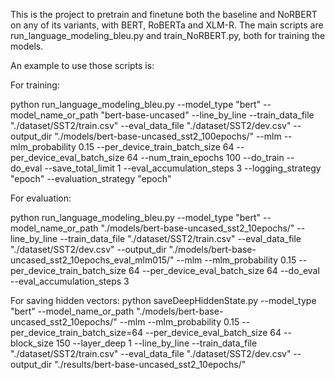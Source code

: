 This is the project to pretrain and finetune both the baseline and NoRBERT on any of its variants, with BERT, RoBERTa and XLM-R. The main scripts are run_language_modeling_bleu.py and train_NoRBERT.py, both for training the models.

An example to use those scripts is:

For training:

python run_language_modeling_bleu.py --model_type "bert" --model_name_or_path "bert-base-uncased" --line_by_line --train_data_file "./dataset/SST2/train.csv" --eval_data_file "./dataset/SST2/dev.csv" --output_dir "./models/bert-base-uncased_sst2_100epochs/" --mlm --mlm_probability 0.15 --per_device_train_batch_size 64 --per_device_eval_batch_size 64 --num_train_epochs 100 --do_train --do_eval --save_total_limit 1 --eval_accumulation_steps 3 --logging_strategy "epoch" --evaluation_strategy "epoch"

For evaluation:

python run_language_modeling_bleu.py --model_type "bert" --model_name_or_path "./models/bert-base-uncased_sst2_10epochs/" --line_by_line --train_data_file "./dataset/SST2/train.csv" --eval_data_file "./dataset/SST2/dev.csv" --output_dir "./models/bert-base-uncased_sst2_10epochs_eval_mlm015/" --mlm --mlm_probability 0.15 --per_device_train_batch_size 64 --per_device_eval_batch_size 64 --do_eval --eval_accumulation_steps 3

For saving hidden vectors:
python saveDeepHiddenState.py --model_type "bert" --model_name_or_path "./models/bert-base-uncased_sst2_10epochs/" --mlm --mlm_probability 0.15 --per_device_train_batch_size=64 --per_device_eval_batch_size 64 --block_size 150 --layer_deep 1 --line_by_line --train_data_file "./dataset/SST2/train.csv" --eval_data_file "./dataset/SST2/dev.csv" --output_dir "./results/bert-base-uncased_sst2_10epochs/"

